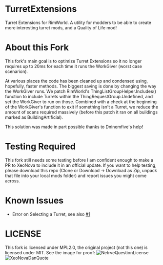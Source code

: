 # TurretExtensions
Turret Extensions for RimWorld. A utility for modders to be able to create more interesting turret mods, and a Quality of Life mod!

# About this Fork
This fork's main goal is to optimize Turret Extensions so it no longer requires up to 20ms for each time it runs the WorkGiver (worst case scenarion).

At various places the code has been cleaned up and condensed using, hopefully, faster methods. The biggest saving is done by changing the way the WorkGiver runs.
We patch RimWorld's ThingListGroupHelper.Includes() function to include Turrets within the ThingRequestGroup.Undefined, and set the WorkGiver to run on those.
Combined with a check at the beginning of the WorkGiver's function to exit if something isn't a Turret, we reduce the amount of scans required massively (before this patch it ran on all buildings marked as BuildingArtificial).

This solution was made in part possible thanks to Dninemfive's help!

# Testing Required
This fork still needs some testing before I am confident enough to make a PR to XeoNova to include it in an official update.
If you want to help testing, please download this repo (Clone or Download -> Download as Zip, unpack that file into your local mods folder) and report issues you might come across.

# Known Issues
- Error on Selecting a Turret, see also [#1](/../../issues/1)

# LICENSE
This fork is licensed under MPL2.0, the original project (not this one) is licensed under MIT. See the image for proof:
![NetrveQuestionLicense](https://i.imgur.com/GuT0PKy.png)
![XeoNovaDanQuote](https://i.imgur.com/ZUbieUI.png)
